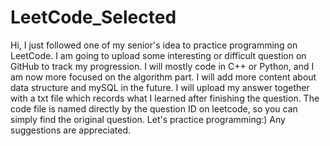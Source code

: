 # LeetCode_Selected
Hi, I just followed one of my senior's idea to practice programming on LeetCode. I am going to upload some interesting or difficult question on GitHub to track my progression. I will mostly code in C++ or Python, and I am now more focused on the algorithm part. I will add more content about data structure and mySQL in the future.
I will upload my answer together with a txt file which records what I learned after finishing the question. The code file is named directly by the question ID on leetcode, so you can simply find the original question.
Let's practice programming:) Any suggestions are appreciated.
